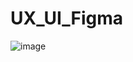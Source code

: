 # UX_UI_Figma
![image](https://github.com/gabrielarebeca/UX_UI_Figma/assets/110422932/0aea3c1f-c10f-4c73-be3e-17af1292c59e)

